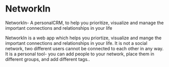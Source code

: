 # NetworkIn
NetworkIn- A personalCRM, to help you prioritize, visualize and manage the important connections and relationships in your life 

NetworkIn is a web app which helps you priortize, visualize and mange the important connections and relationships in your life. 
It is not a social network, two different users cannot be connected to each other in any way. 
It is a personal tool- you can add people to your network, place them in different groups, and add different tags..
